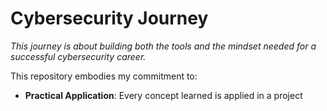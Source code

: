 # Cybersecurity Journey
*This journey is about building both the tools and the mindset needed for a successful cybersecurity career.*

This repository embodies my commitment to:
- **Practical Application**: Every concept learned is applied in a project

